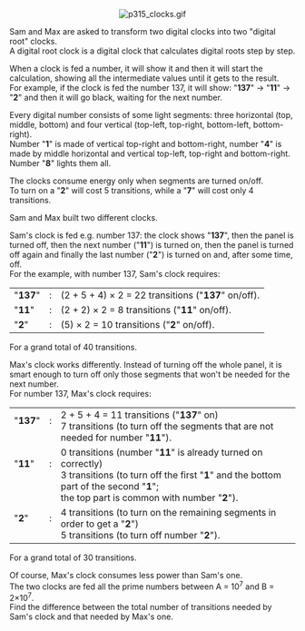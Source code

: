 <p></p><div align="center"><img src="project/images/p315_clocks.gif" alt="p315_clocks.gif" /></div>

<p>Sam and Max are asked to transform two digital clocks into two "digital root" clocks.<br />
A digital root clock is a digital clock that calculates digital roots step by step.</p>

<p>When a clock is fed a number, it will show it and then it will start the calculation, showing all the intermediate values until it gets to the result.<br />
For example, if the clock is fed the number 137, it will show: "<b>137</b>" → "<b>11</b>" → "<b>2</b>" and then it will go black, waiting for the next number.</p>

<p>Every digital number consists of some light segments: three horizontal (top, middle, bottom) and four vertical (top-left, top-right, bottom-left, bottom-right).<br />
Number "<b>1</b>" is made of vertical top-right and bottom-right, number "<b>4</b>" is made by middle horizontal and vertical top-left, top-right and bottom-right. Number "<b>8</b>" lights them all.</p>

<p>The clocks consume energy only when segments are turned on/off.<br />
To turn on a "<b>2</b>" will cost 5 transitions, while a "<b>7</b>" will cost only 4 transitions.</p>

<p>Sam and Max built two different clocks.</p>

<p>Sam's clock is fed e.g. number 137: the clock shows "<b>137</b>", then the panel is turned off, then the next number ("<b>11</b>") is turned on, then the panel is turned off again and finally the last number ("<b>2</b>") is turned on and, after some time, off.<br />
For the example, with number 137, Sam's clock requires:<br /></p><table><tr><td>"<b>137</b>"</td>
<td>:</td>
<td>(2 + 5 + 4) × 2 = 22 transitions ("<b>137</b>" on/off).</td>
</tr><tr><td>"<b>11</b>"</td>
<td>:</td>
<td>(2 + 2) × 2 = 8 transitions ("<b>11</b>" on/off).</td>
</tr><tr><td>"<b>2</b>"</td>
<td>:</td>
<td>(5) × 2 = 10 transitions ("<b>2</b>" on/off).</td>
</tr></table>
For a grand total of 40 transitions.

<p>Max's clock works differently. Instead of turning off the whole panel, it is smart enough to turn off only those segments that won't be needed for the next number.<br />
For number 137, Max's clock requires:<br /></p><table><tr><td>"<b>137</b>"<br /><br /></td>
<td>:<br /><br /></td>
<td>2 + 5 + 4 = 11 transitions ("<b>137</b>" on)<br />
7 transitions (to turn off the segments that are not needed for number "<b>11</b>").</td>
</tr><tr><td>"<b>11</b>"<br /><br /><br /></td>
<td>:<br /><br /><br /></td>
<td>0 transitions (number "<b>11</b>" is already turned on correctly)<br />
3 transitions (to turn off the first "<b>1</b>" and the bottom part of the second "<b>1</b>"; <br />
the top part is common with number "<b>2</b>").</td>
</tr><tr><td>"<b>2</b>"<br /><br /></td>
<td>:<br /><br /></td>
<td>4 transitions (to turn on the remaining segments in order to get a "<b>2</b>")<br />
5 transitions (to turn off number "<b>2</b>").</td>
</tr></table>
For a grand total of 30 transitions.

<p>Of course, Max's clock consumes less power than Sam's one.<br />
The two clocks are fed all the prime numbers between A = 10<sup>7</sup> and B = 2×10<sup>7</sup>. <br />
Find the difference between the total number of transitions needed by Sam's clock and that needed by Max's one.</p>

